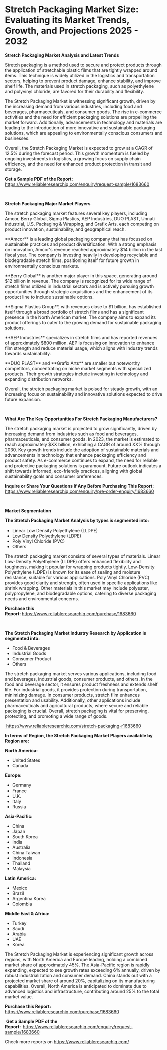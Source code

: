 <p><h1>Stretch Packaging Market Size: Evaluating its Market Trends, Growth, and Projections 2025 - 2032</h1></p><p><strong>Stretch Packaging Market Analysis and Latest Trends</strong></p>
<p><p>Stretch packaging is a method used to secure and protect products through the application of stretchable plastic films that are tightly wrapped around items. This technique is widely utilized in the logistics and transportation sectors, helping to prevent product damage, enhance stability, and improve shelf life. The materials used in stretch packaging, such as polyethylene and polyvinyl chloride, are favored for their durability and flexibility.</p><p>The Stretch Packaging Market is witnessing significant growth, driven by the increasing demand from various industries, including food and beverages, pharmaceuticals, and consumer goods. The rise in e-commerce activities and the need for efficient packaging solutions are propelling the market forward. Additionally, advancements in technology and materials are leading to the introduction of more innovative and sustainable packaging solutions, which are appealing to environmentally conscious consumers and businesses.</p><p>Overall, the Stretch Packaging Market is expected to grow at a CAGR of 12.5% during the forecast period. This growth momentum is fueled by ongoing investments in logistics, a growing focus on supply chain efficiency, and the need for enhanced product protection in transit and storage.</p></p>
<p><strong>Get a Sample PDF of the Report:&nbsp;</strong> <a href="https://www.reliableresearchiq.com/enquiry/request-sample/1683660?utm_campaign=2171&utm_medium=2&utm_source=Github&utm_content=ia&utm_term=15022025&utm_id=stretch-packaging">https://www.reliableresearchiq.com/enquiry/request-sample/1683660</a></p>
<p>&nbsp;</p>
<p><strong>Stretch Packaging Major Market Players</strong></p>
<p><p>The stretch packaging market features several key players, including Amcor, Berry Global, Sigma Plastics, AEP Industries, DUO PLAST, Unnati Industrial, U.S. Packaging & Wrapping, and Grafix Arts, each competing on product innovation, sustainability, and geographical reach.</p><p>**Amcor** is a leading global packaging company that has focused on sustainable practices and product diversification. With a strong emphasis on innovation, Amcor's revenue reached approximately $14 billion in the last fiscal year. The company is investing heavily in developing recyclable and biodegradable stretch films, positioning itself for future growth in environmentally conscious markets.</p><p>**Berry Global** is another major player in this space, generating around $12 billion in revenue. The company is recognized for its wide range of stretch films utilized in industrial sectors and is actively pursuing growth opportunities through strategic acquisitions and the enhancement of its product line to include sustainable options.</p><p>**Sigma Plastics Group**, with revenues close to $1 billion, has established itself through a broad portfolio of stretch films and has a significant presence in the North American market. The company aims to expand its product offerings to cater to the growing demand for sustainable packaging solutions.</p><p>**AEP Industries** specializes in stretch films and has reported revenues of approximately $800 million. AEP is focusing on innovation to enhance film strength and reduce material usage, which aligns with industry trends towards sustainability.</p><p>**DUO PLAST** and **Grafix Arts** are smaller but noteworthy competitors, concentrating on niche market segments with specialized products. Their growth strategies include investing in technology and expanding distribution networks.</p><p>Overall, the stretch packaging market is poised for steady growth, with an increasing focus on sustainability and innovative solutions expected to drive future expansion.</p></p>
<p>&nbsp;</p>
<p><strong>What Are The Key Opportunities For Stretch Packaging Manufacturers?</strong></p>
<p><p>The stretch packaging market is projected to grow significantly, driven by increasing demand from industries such as food and beverages, pharmaceuticals, and consumer goods. In 2023, the market is estimated to reach approximately $XX billion, exhibiting a CAGR of around XX% through 2030. Key growth trends include the adoption of sustainable materials and advancements in technology that enhance packaging efficiency and product safety. As e-commerce continues to expand, the need for reliable and protective packaging solutions is paramount. Future outlook indicates a shift towards informed, eco-friendly practices, aligning with global sustainability goals and consumer preferences.</p></p>
<p><strong>Inquire or Share Your Questions If Any Before Purchasing This Report:</strong> <a href="https://www.reliableresearchiq.com/enquiry/pre-order-enquiry/1683660?utm_campaign=2171&utm_medium=2&utm_source=Github&utm_content=ia&utm_term=15022025&utm_id=stretch-packaging">https://www.reliableresearchiq.com/enquiry/pre-order-enquiry/1683660</a></p>
<p>&nbsp;</p>
<p><strong>Market Segmentation</strong></p>
<p><strong>The Stretch Packaging Market Analysis by types is segmented into:</strong></p>
<p><ul><li>Linear Low Density Polyethylene (LLDPE)</li><li>Low Density Polyethylene (LDPE)</li><li>Poly Vinyl Chloride (PVC)</li><li>Others</li></ul></p>
<p><p>The stretch packaging market consists of several types of materials. Linear Low-Density Polyethylene (LLDPE) offers enhanced flexibility and toughness, making it popular for wrapping products tightly. Low-Density Polyethylene (LDPE) is known for its ease of sealing and moisture resistance, suitable for various applications. Poly Vinyl Chloride (PVC) provides good clarity and strength, often used in specific applications like shrink wrapping. Other materials in this market may include polyester, polypropylene, and biodegradable options, catering to diverse packaging needs and environmental concerns.</p></p>
<p><strong>Purchase this Report:&nbsp;</strong><a href="https://www.reliableresearchiq.com/purchase/1683660?utm_campaign=2171&utm_medium=2&utm_source=Github&utm_content=ia&utm_term=15022025&utm_id=stretch-packaging">https://www.reliableresearchiq.com/purchase/1683660</a></p>
<p>&nbsp;</p>
<p><strong>The Stretch Packaging Market Industry Research by Application is segmented into:</strong></p>
<p><ul><li>Food & Beverages</li><li>Industrial Goods</li><li>Consumer Product</li><li>Others</li></ul></p>
<p><p>The stretch packaging market serves various applications, including food and beverages, industrial goods, consumer products, and others. In the food and beverage sector, it ensures product freshness and extends shelf life. For industrial goods, it provides protection during transportation, minimizing damage. In consumer products, stretch film enhances presentation and usability. Additionally, other applications include pharmaceuticals and agricultural products, where secure and reliable packaging is crucial. Overall, stretch packaging is vital for preserving, protecting, and promoting a wide range of goods.</p></p>
<p><a href="https://www.reliableresearchiq.com/stretch-packaging-r1683660?utm_campaign=2171&utm_medium=2&utm_source=Github&utm_content=ia&utm_term=15022025&utm_id=stretch-packaging">&nbsp;https://www.reliableresearchiq.com/stretch-packaging-r1683660</a></p>
<p><strong>In terms of Region, the Stretch Packaging Market Players available by Region are:</strong></p>
<p>
    <p> <strong> North America: </strong>
        <ul>
            <li>United States</li>
            <li>Canada</li>
        </ul>
        </p> 
    <p> <strong> Europe: </strong>
        <ul>
            <li>Germany</li>
            <li>France</li>
            <li>U.K.</li>
            <li>Italy</li>
            <li>Russia</li>
        </ul>
        </p> 
    <p> <strong> Asia-Pacific: </strong>
        <ul>
            <li>China</li>
            <li>Japan</li>
            <li>South Korea</li>
            <li>India</li>
            <li>Australia</li>
            <li>China Taiwan</li>
            <li>Indonesia</li>
            <li>Thailand</li>
            <li>Malaysia</li>
        </ul>
        </p> 
    <p> <strong> Latin America: </strong>
        <ul>
            <li>Mexico</li>
            <li>Brazil</li>
            <li>Argentina Korea</li>
            <li>Colombia</li>
        </ul>
        </p> 
    <p> <strong> Middle East & Africa: </strong>
        <ul>
            <li>Turkey</li>
            <li>Saudi</li>
            <li>Arabia</li>
            <li>UAE</li>
            <li>Korea</li>
        </ul>
    </p>
    </p>
<p><p>The Stretch Packaging Market is experiencing significant growth across regions, with North America and Europe leading, holding a combined market share of approximately 45%. The Asia-Pacific region is rapidly expanding, expected to see growth rates exceeding 6% annually, driven by robust industrialization and consumer demand. China stands out with a projected market share of around 20%, capitalizing on its manufacturing capabilities. Overall, North America is anticipated to dominate due to advanced logistics and infrastructure, contributing around 25% to the total market value.</p></p>
<p><strong>Purchase this Report: </strong><a href="https://www.reliableresearchiq.com/purchase/1683660?utm_campaign=2171&utm_medium=2&utm_source=Github&utm_content=ia&utm_term=15022025&utm_id=stretch-packaging">https://www.reliableresearchiq.com/purchase/1683660</a></p>
<p>&nbsp;<strong>Get a Sample PDF of the Report:&nbsp;&nbsp;</strong><a href="https://www.reliableresearchiq.com/enquiry/request-sample/1683660?utm_campaign=2171&utm_medium=2&utm_source=Github&utm_content=ia&utm_term=15022025&utm_id=stretch-packaging">https://www.reliableresearchiq.com/enquiry/request-sample/1683660</a></p>
<p><strong></strong></p>
<p>Check more reports on <a href="https://www.reliableresearchiq.com/?utm_campaign=2171&utm_medium=2&utm_source=Github&utm_content=ia&utm_term=15022025&utm_id=stretch-packaging">https://www.reliableresearchiq.com/</a></p>